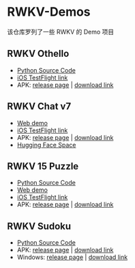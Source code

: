 # RWKV-Demos

该仓库罗列了一些 RWKV 的 Demo 项目

## RWKV Othello

- [Python Source Code](https://github.com/Jellyfish042/RWKV_Othello)
- [iOS TestFlight link](https://testflight.apple.com/join/YCC3bcD2)
- APK: [release page](https://github.com/HaloWang/RWKV-Demos/releases/tag/1.0.0) | [download link](https://github.com/HaloWang/RWKV-Demos/releases/download/1.0.0/RWKV.v7.Othello-1.0.1-110.zip)

## RWKV Chat v7

- [Web demo](https://cryscan.github.io/web-rwkv-puzzles/#/chat)
- [iOS TestFlight link](https://testflight.apple.com/join/DaMqCNKh)
- APK: [release page](https://github.com/HaloWang/RWKV-Demos/releases/tag/1.0.0) | [download link](https://github.com/HaloWang/RWKV-Demos/releases/download/1.0.0/RWKV-Chat-V7-1.0.0-231.zip)
- [Hugging Face Space](https://huggingface.co/spaces/BlinkDL/RWKV-Gradio-1)

## RWKV 15 Puzzle

- [Python Source Code](https://github.com/Jellyfish042/RWKV-15Puzzle)
- [Web demo](https://cryscan.github.io/web-rwkv-puzzles/#/15puzzle)
- [iOS TestFlight link](https://testflight.apple.com/join/YCC3bcD2)
- APK: [release page](https://github.com/HaloWang/RWKV-Demos/releases/tag/1.0.0) | [download link](https://github.com/HaloWang/RWKV-Demos/releases/download/1.0.0/15Puzzle_webgpu_windows.zip)

## RWKV Sudoku

- [Python Source Code](https://github.com/Jellyfish042/Sudoku-RWKV)
- APK: [release page](https://github.com/HaloWang/RWKV-Demos/releases/tag/1.0.0) | [download link](https://github.com/HaloWang/RWKV-Demos/releases/download/1.0.0/RWKV-Sudoku-0.1.8-140.zip)
- Windows: [release page](https://github.com/HaloWang/RWKV-Demos/releases/tag/1.0.0) | [download link](https://github.com/HaloWang/RWKV-Demos/releases/download/1.0.0/RWKV-Sudoku-windows-x64-0.1.8-140.zip)

